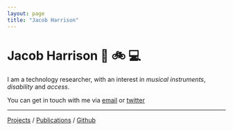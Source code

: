 ```yaml
---
layout: page
title: "Jacob Harrison"
---
```


# Jacob Harrison :guitar: :bike: :computer:

I am a technology researcher, with an interest in _musical instruments_, _disability_ and _access_.

You can get in touch with me via [email](mailto:jacobtfharrison@gmail.com) or [twitter](http://www.twitter.com/Jcb_H)

---

[Projects](/projects) / [Publications](/publications) / [Github](https://github.com/JacobTFH)
